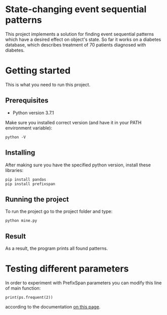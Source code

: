 # State-changing event sequential patterns
This project implements a solution for finding event sequential patterns which have a desired effect on object's state. So far it works on a diabetes database, which describes treatment of 70 patients diagnosed with diabetes.

# Getting started
This is what you need to run this project.

## Prerequisites
* Python version 3.7.1

Make sure you installed correct version (and have it in your PATH environment variable):
```
python -V
```

## Installing
After making sure you have the specified python version, install these libraries:
```
pip install pandas
pip install prefixspan
```

## Running the project
To run the project go to the project folder and type:
```
python mine.py
```

## Result
As a result, the program prints all found patterns.

# Testing different parameters
In order to experiment with PrefixSpan parameters you can modify this line of main function:
```
print(ps.frequent(2))
```
according to the documentation [on this page](https://pypi.org/project/prefixspan/).